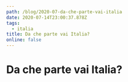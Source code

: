 ```yaml
---
path: /blog/2020-07-da-che-parte-vai-italia
date: 2020-07-14T23:00:37.878Z
tags:
  - italia
title: Da che parte vai Italia?
online: false
---
```

# Da che parte vai Italia?